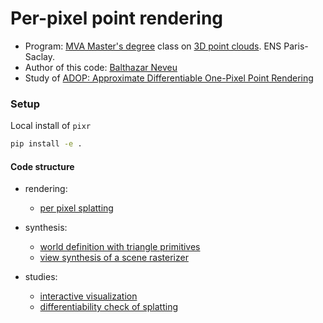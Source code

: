 # Per-pixel point rendering
- Program: [MVA Master's degree](https://www.master-mva.com/) class on [3D point clouds](https://www.caor.minesparis.psl.eu/presentation/cours-npm3d/). ENS Paris-Saclay.
- Author of this code: [Balthazar Neveu](https://www.linkedin.com/in/balthazarneveu/)
- Study of [ADOP: Approximate Differentiable One-Pixel Point Rendering](https://arxiv.org/pdf/2110.06635.pdf)


### Setup
Local install of `pixr`
```bash
pip install -e .
```


#### Code structure
- rendering:
  - [per pixel splatting](src/pixr/rendering/splatting.py)
  

- synthesis:
  - [world definition with triangle primitives](src/pixr/synthesis/world_simulation.py)
  - [view synthesis of a scene rasterizer](src/pixr/synthesis/shader.py)

- studies: 
  - [interactive visualization](studies/interactive_projections.py)
  - [differentiability check of splatting](studies/differentiate_forward_project.py)